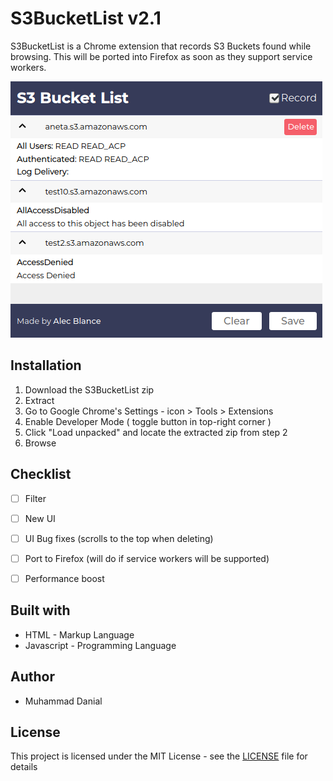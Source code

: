 # S3BucketList v2.1

S3BucketList is a Chrome extension that records S3 Buckets found while browsing. 
This will be ported into Firefox as soon as they support service workers. 

![](screenshot.png)

## Installation
1. Download the S3BucketList zip
2. Extract 
3. Go to Google Chrome's Settings - icon > Tools > Extensions
4. Enable Developer Mode ( toggle button in top-right corner )
5. Click "Load unpacked" and locate the extracted zip from step 2
6. Browse

## Checklist 
- [ ] Filter
- [ ] New UI
- [ ] UI Bug fixes (scrolls to the top when deleting)
- [ ] Port to Firefox (will do if service workers will be supported)
- [ ] Performance boost


## Built with
 - HTML - Markup Language
 - Javascript - Programming Language

## Author
 - Muhammad Danial

## License
This project is licensed under the MIT License - see the [LICENSE](LICENSE) file for details



